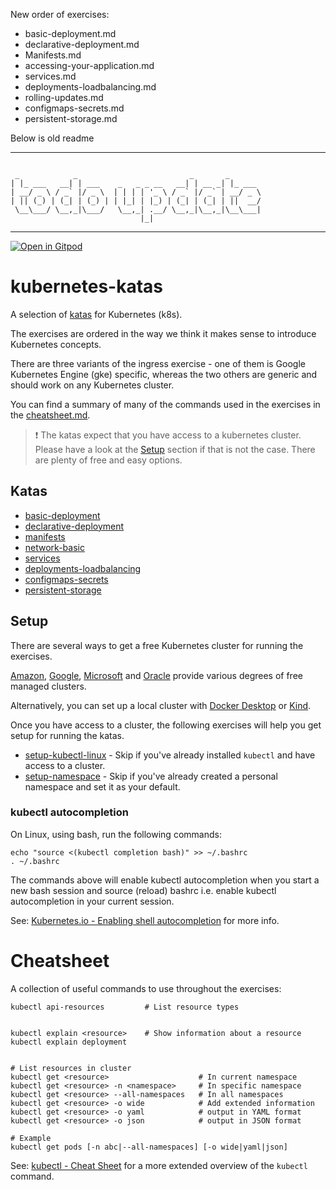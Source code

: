 New order of exercises:

- basic-deployment.md
- declarative-deployment.md
- Manifests.md
- accessing-your-application.md
- services.md
- deployments-loadbalancing.md
- rolling-updates.md
- configmaps-secrets.md
- persistent-storage.md

Below is old readme

---

```

 _            _                         _       _
| |_ ___   __| | ___    _   _ _ __   __| | __ _| |_ ___
| __/ _ \ / _` |/ _ \  | | | | '_ \ / _` |/ _` | __/ _ \
| || (_) | (_| | (_) | | |_| | |_) | (_| | (_| | ||  __/
 \__\___/ \__,_|\___/   \__,_| .__/ \__,_|\__,_|\__\___|
                             |_|
```

---

[![Open in Gitpod](https://gitpod.io/button/open-in-gitpod.svg)][gitpod]

# kubernetes-katas

A selection of [katas][kata-def] for Kubernetes (k8s).

The exercises are ordered in the way we think it makes sense to introduce
Kubernetes concepts.

There are three variants of the ingress exercise - one of them is Google
Kubernetes Engine (gke) specific, whereas the two others are generic and should
work on any Kubernetes cluster.

You can find a summary of many of the commands used in the exercises in the
[cheatsheet.md](cheatsheet.md).

> :exclamation: The katas expect that you have access to a kubernetes cluster.
> Please have a look at the [Setup](#setup) section if that is not the case.
> There are plenty of free and easy options.

## Katas

- [basic-deployment](basic-deployment.md)
- [declarative-deployment](declarative-deployment.md)
- [manifests](manifests.md)
- [network-basic](network-basic.md)
- [services](services.md)
- [deployments-loadbalancing](deployments-loadbalancing.md)
- [configmaps-secrets](configmaps-secrets.md)
- [persistent-storage](persistent-storage.md)

## Setup

There are several ways to get a free Kubernetes cluster for running the exercises.

[Amazon][eks], [Google][gke], [Microsoft][aks] and [Oracle][oke] provide various degrees of free managed clusters.

Alternatively, you can set up a local cluster with [Docker
Desktop][docker-desktop] or [Kind][kind].

Once you have access to a cluster, the following exercises will help you get setup for running the katas.

- [setup-kubectl-linux](old/exercise_setup/00-setup-kubectl-linux.md) - Skip if
  you've already installed `kubectl` and have access to a cluster.
- [setup-namespace](old/exercise_setup/00-setup-namespace.md) - Skip if you've
  already created a personal namespace and set it as your default.

### kubectl autocompletion

On Linux, using bash, run the following commands:

```shell
echo "source <(kubectl completion bash)" >> ~/.bashrc
. ~/.bashrc
```

The commands above will enable kubectl autocompletion when you start a new bash
session and source (reload) bashrc i.e. enable kubectl autocompletion in your
current session.

See: [Kubernetes.io - Enabling shell autocompletion][autocompletion] for more
info.

# Cheatsheet

A collection of useful commands to use throughout the exercises:

```
kubectl api-resources         # List resource types


kubectl explain <resource>    # Show information about a resource
kubectl explain deployment


# List resources in cluster
kubectl get <resource>                    # In current namespace
kubectl get <resource> -n <namespace>     # In specific namespace
kubectl get <resource> --all-namespaces   # In all namespaces
kubectl get <resource> -o wide            # Add extended information
kubectl get <resource> -o yaml            # output in YAML format
kubectl get <resource> -o json            # output in JSON format

# Example
kubectl get pods [-n abc|--all-namespaces] [-o wide|yaml|json]

```

See:
[kubectl - Cheat Sheet](https://kubernetes.io/docs/reference/kubectl/cheatsheet/)
for a more extended overview of the `kubectl` command.

[gitpod]: https://gitpod.io/#https://github.com/eficode-academy/kubernetes-katas
[kata-def]: https://en.wikipedia.org/wiki/Kata
[eks]: https://aws.amazon.com/ecs/pricing/
[gke]: https://cloud.google.com/kubernetes-engine/pricing#cluster_management_fee_and_free_tier
[aks]: https://azure.microsoft.com/en-us/pricing/free-services/
[oke]: https://www.oracle.com/cloud/free/#free-cloud-trial
[docker-desktop]: https://docs.docker.com/desktop/
[kind]: https://kind.sigs.k8s.io/
[autocompletion]: https://kubernetes.io/docs/tasks/tools/install-kubectl/#enabling-shell-autocompletion
